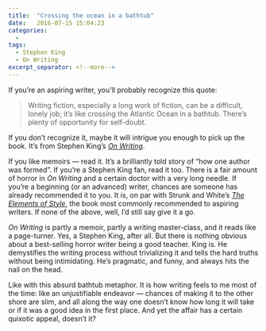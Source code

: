 ```yaml
---
title:  "Crossing the ocean in a bathtub"
date:   2016-07-15 15:04:23
categories:
  -
tags:
  - Stephen King
  - On Writing
excerpt_separator: <!--more-->
---
```

If you’re an aspiring writer, you'll probably recognize this quote:<!--more-->

> Writing fiction, especially a long work of fiction, can be a difficult, lonely job; it’s like crossing the Atlantic Ocean in a bathtub. There’s plenty of opportunity for self-doubt.

If you don’t recognize it, maybe it will intrigue you enough to pick up the book. It’s from Stephen King’s *[On Writing](http://amzn.to/2bz1Wgl)*.

If you like memoirs — read it. It’s a brilliantly told story of “how one author was formed”. If you’re a Stephen King fan, read it too. There is a fair amount of horror in *On Writing* and a certain doctor with a very long needle. If you’re a beginning (or an advanced) writer, chances are someone has already recommended it to you. It is, on par with Strunk and White’s *[The Elements of Style](http://amzn.to/2bicuCI)*, the book most commonly recommended to aspiring writers. If none of the above, well, I’d still say give it a go.

*On Writing* is partly a memoir, partly a writing master-class, and it reads like a page-turner. Yes, a Stephen King, after all. But there is nothing obvious about a best-selling horror writer being a good teacher. King is. He demystifies the writing process without trivializing it and tells the hard truths without being intimidating. He’s pragmatic, and funny, and always hits the nail on the head.

Like with this absurd bathtub metaphor. It is how writing feels to me most of the time: like an unjustifiable endeavor — chances of making it to the other shore are slim, and all along the way one doesn’t know how long it will take or if it was a good idea in the first place.
And yet the affair has a certain quixotic appeal, doesn’t it?
